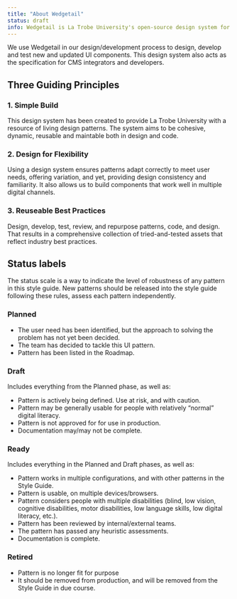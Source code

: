 ```yaml
---
title: "About Wedgetail"
status: draft
info: Wedgetail is La Trobe University's open-source design system for digital products and experiences. With the La Trobe Design Language as its foundation, the system consists of working code, design tools and resources, human interface guidelines, and a vibrant community of contributors.
---
```


We use Wedgetail in our design/development process to design, develop and test new and updated UI components.
This design system also acts as the specification for CMS integrators and developers.

## Three Guiding Principles

### 1. Simple Build

This design system has been created to provide La Trobe University with a resource of living design patterns. The system aims to be cohesive, dynamic, reusable and maintable both in design and code.

### 2. Design for Flexibility

Using a design system ensures patterns adapt correctly to meet user needs, offering variation, and yet, providing design consistency and familiarity. It also allows us to build components that work well in multiple digital channels.

### 3. Reuseable Best Practices

Design, develop, test, review, and repurpose patterns, code, and design. That results in a comprehensive collection of tried-and-tested assets that reflect industry best practices.


## Status labels

The status scale is a way to indicate the level of robustness of any pattern in this style guide. New patterns should be released into the style guide following these rules, assess each pattern independently.

### Planned
- The user need has been identified, but the approach to solving the problem has not yet been decided.
- The team has decided to tackle this UI pattern.
- Pattern has been listed in the Roadmap.

### Draft
Includes everything from the Planned phase, as well as:

- Pattern is actively being defined. Use at risk, and with caution.
- Pattern may be generally usable for people with relatively “normal” digital literacy.
- Pattern is not approved for for use in production.
- Documentation may/may not be complete.

### Ready
Includes everything in the Planned and Draft phases, as well as:

- Pattern works in multiple configurations, and with other patterns in the Style Guide.
- Pattern is usable, on multiple devices/browsers.
- Pattern considers people with multiple disabilities (blind, low vision, cognitive disabilities, motor disabilities, low language skills, low digital literacy, etc.).
- Pattern has been reviewed by internal/external teams.
- The pattern has passed any heuristic assessments.
- Documentation is complete.

### Retired
- Pattern is no longer fit for purpose
- It should be removed from production, and will be removed from the Style Guide in due course.